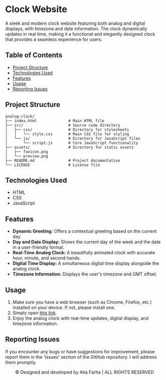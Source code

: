 # Clock Website

A sleek and modern clock website featuring both analog and digital displays, with timezone and date information. The clock dynamically updates in real time, making it a functional and elegantly designed clock that provides a seamless experience for users.

## Table of Contents

- [Project Structure](#project-structure)
- [Technologies Used](#technologies-used)
- [Features](#features)
- [Usage](#usage)
- [Reporting Issues](#reporting-issues)

## Project Structure

```plaintext
analog-clock/
├── index.html              # Main HTML file
├── src/                    # Source code directory
│   ├── css/                # Directory for stylesheets
│   │   └── style.css       # Main CSS file for styling
│   └── js/                 # Directory for JavaScript files
│       └── script.js       # Core JavaScript functionality
├── assets/                 # Directory for static assets
│   ├── favicon.png
│   └── preview.png
├── README.md               # Project documentation
└── LICENSE                 # License file
```

## Technologies Used

- HTML
- CSS
- JavaScript

## Features

- **Dynamic Greeting:** Offers a contextual greeting based on the current day.
- **Day and Date Display:** Shows the current day of the week and the date in a user-friendly format.
- **Real-Time Analog Clock:** A beautifully animated clock with accurate hour, minute, and second hands.
- **Digital Time Display:** A simultaneous digital time display alongside the analog clock.
- **Timezone Information:** Displays the user's timezone and GMT offset.

## Usage

1. Make sure you have a web browser (such as Chrome, Firefox, etc.) installed on your device. If not, please install one.
2. Simply open <a href="https://atia-farha.github.io/analog-clock/" target="_blank">this link</a>.
3. Enjoy the analog clock with real-time updates, digital display, and timezone information.

## Reporting Issues

If you encounter any bugs or have suggestions for improvement, please report them in the 'Issues' section of the GitHub repository. I will address them promptly.


<p align="center">© Designed and developed by Atia Farha | ALL RIGHTS RESERVED</p>
